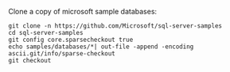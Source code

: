Clone a copy of microsoft sample databases:
```
git clone -n https://github.com/Microsoft/sql-server-samples
cd sql-server-samples
git config core.sparsecheckout true
echo samples/databases/*| out-file -append -encoding ascii.git/info/sparse-checkout
git checkout
```
